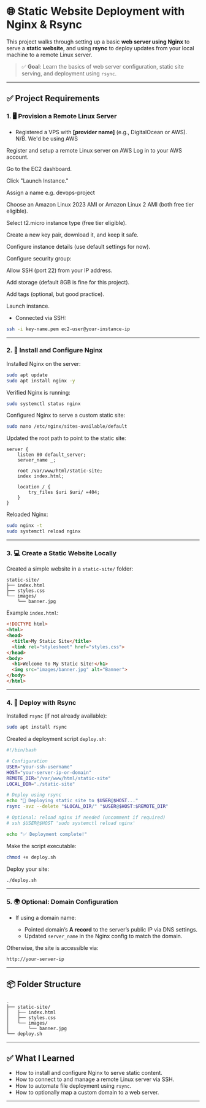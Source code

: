 
# 🌐 Static Website Deployment with Nginx & Rsync

This project walks through setting up a basic **web server using Nginx** to serve a **static website**, and using **rsync** to deploy updates from your local machine to a remote Linux server.

> ✅ **Goal**: Learn the basics of web server configuration, static site serving, and deployment using `rsync`.

---

## ✅ Project Requirements

### 1. 🖥️ Provision a Remote Linux Server

- Registered a VPS with **[provider name]** (e.g., DigitalOcean or AWS). N/B. We'd be using AWS

Register and setup a remote Linux server on AWS
Log in to your AWS account.

Go to the EC2 dashboard.

Click "Launch Instance."

Assign a name e.g. devops-project

Choose an Amazon Linux 2023 AMI or Amazon Linux 2 AMI (both free tier eligible).

Select t2.micro instance type (free tier eligible).

Create a new key pair, download it, and keep it safe.

Configure instance details (use default settings for now).

Configure security group:

Allow SSH (port 22) from your IP address.

Add storage (default 8GB is fine for this project).

Add tags (optional, but good practice).

Launch instance.


- Connected via SSH:

```bash
ssh -i key-name.pem ec2-user@your-instance-ip
````

---

### 2. 🔧 Install and Configure Nginx

Installed Nginx on the server:


```bash
sudo apt update
sudo apt install nginx -y
```

Verified Nginx is running:

```bash
sudo systemctl status nginx
```

Configured Nginx to serve a custom static site:

```bash
sudo nano /etc/nginx/sites-available/default
```

Updated the root path to point to the static site:

```nginx
server {
    listen 80 default_server;
    server_name _;

    root /var/www/html/static-site;
    index index.html;

    location / {
        try_files $uri $uri/ =404;
    }
}
```

Reloaded Nginx:

```bash
sudo nginx -t
sudo systemctl reload nginx
```

---

### 3. 💻 Create a Static Website Locally

Created a simple website in a `static-site/` folder:

```plaintext
static-site/
├── index.html
├── styles.css
└── images/
    └── banner.jpg
```

Example `index.html`:

```html
<!DOCTYPE html>
<html>
<head>
  <title>My Static Site</title>
  <link rel="stylesheet" href="styles.css">
</head>
<body>
  <h1>Welcome to My Static Site!</h1>
  <img src="images/banner.jpg" alt="Banner">
</body>
</html>
```

---

### 4. 🔁 Deploy with Rsync

Installed `rsync` (if not already available):

```bash
sudo apt install rsync
```

Created a deployment script `deploy.sh`:

```bash
#!/bin/bash

# Configuration
USER="your-ssh-username"
HOST="your-server-ip-or-domain"
REMOTE_DIR="/var/www/html/static-site"
LOCAL_DIR="./static-site"

# Deploy using rsync
echo "🚀 Deploying static site to $USER@$HOST..."
rsync -avz --delete "$LOCAL_DIR/" "$USER@$HOST:$REMOTE_DIR"

# Optional: reload nginx if needed (uncomment if required)
# ssh $USER@$HOST 'sudo systemctl reload nginx'

echo "✅ Deployment complete!"
```

Make the script executable:

```bash
chmod +x deploy.sh
```

Deploy your site:

```bash
./deploy.sh
```

---

### 5. 🌍 Optional: Domain Configuration

* If using a domain name:

  * Pointed domain’s **A record** to the server’s public IP via DNS settings.
  * Updated `server_name` in the Nginx config to match the domain.

Otherwise, the site is accessible via:

```
http://your-server-ip
```

---

## 📦 Folder Structure

```plaintext
.
├── static-site/
│   ├── index.html
│   ├── styles.css
│   └── images/
│       └── banner.jpg
└── deploy.sh
```

---

## ✅ What I Learned

* How to install and configure Nginx to serve static content.
* How to connect to and manage a remote Linux server via SSH.
* How to automate file deployment using `rsync`.
* How to optionally map a custom domain to a web server.

---